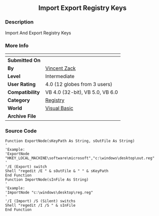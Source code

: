 ﻿<div align="center">

## Import Export Registry Keys


</div>

### Description

Import And Export Registry Keys
 
### More Info
 


<span>             |<span>
---                |---
**Submitted On**   |
**By**             |[Vincent Zack](https://github.com/Planet-Source-Code/PSCIndex/blob/master/ByAuthor/vincent-zack.md)
**Level**          |Intermediate
**User Rating**    |4.0 (12 globes from 3 users)
**Compatibility**  |VB 4\.0 \(32\-bit\), VB 5\.0, VB 6\.0
**Category**       |[Registry](https://github.com/Planet-Source-Code/PSCIndex/blob/master/ByCategory/registry__1-36.md)
**World**          |[Visual Basic](https://github.com/Planet-Source-Code/PSCIndex/blob/master/ByWorld/visual-basic.md)
**Archive File**   |[](https://github.com/Planet-Source-Code/vincent-zack-import-export-registry-keys__1-14950/archive/master.zip)





### Source Code

```
Function ExportNode(sKeyPath As String, sOutFile As String)
'
'Example:
'ExportNode "HKEY_LOCAL_MACHINE\software\microsoft","c:\windows\desktop\out.reg"
'
'/E (Export) switch
Shell "regedit /E " & sOutFile & " " & sKeyPath
End Function
Function ImportNode(sInFile As String)
'
'Example:
'ImportNode "c:\windows\desktop\reg.reg"
'
'/I (Import) /S (Silent) switchs
Shell "regedit /I /S " & sInFile
End Function
```


